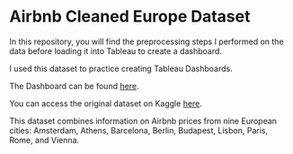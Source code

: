 # Airbnb Cleaned Europe Dataset

In this repository, you will find the preprocessing steps I performed on the data before loading it into Tableau to create a dashboard.

I used this dataset to practice creating Tableau Dashboards.

The Dashboard can be found [here](https://public.tableau.com/views/AirbnbEuropeanCities/Dashboard1?:language=en-US&:sid=&:display_count=n&:origin=viz_share_link).

You can access the original dataset on Kaggle [here](https://www.kaggle.com/datasets/dipeshkhemani/airbnb-cleaned-europe-dataset).

This dataset combines information on Airbnb prices from nine European cities: Amsterdam, Athens, Barcelona, Berlin, Budapest, Lisbon, Paris, Rome, and Vienna.

